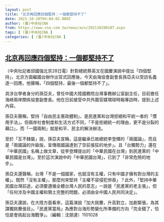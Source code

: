 ```yaml
---
layout: post
title: "北京再回應四個堅持：一個都堅持不了"
date: 2021-10-28T04:04:02.000Z
author: (臺)中央社CNA
from: https://www.cna.com.tw/news/acn/202110280107.aspx
tags: [ (臺)中央社CNA ]
categories: [ (臺)中央社CNA ]
---
```

<!--1635393842000-->
[北京再回應四個堅持：一個都堅持不了](https://www.cna.com.tw/news/acn/202110280107.aspx)
------

<div>
<div></div><div><p>（中央社記者邱國強北京28日電）針對總統蔡英文在國慶演說中提出「四個堅持」，北京方面繼國台辦作出官式回應後，今天由海協會副會長孫亞夫以受訪名義逐一回應。他聲稱，「四個堅持，最後一個都堅持不了」。</p><p>具涉台學者身分的孫亞夫，曾任中國大陸國務院台灣事務辦公室副主任，目前擔任海峽兩岸關係協會副會長。他在日前接受中共外圍官媒環球時報專訪時，提到上述內容。</p><p>孫亞夫聲稱，堅持「自由民主憲政體制」，是民進黨和台灣拒絕和平統一者的「慣用手法」。但兩岸社會制度和生活方式不同，「不是拒絕統一的理由，更不是分裂的藉口」，而「一國兩制」就是和平、民主的解決辦法。</p><p>至於「互不隸屬」說，孫亞夫宣稱，這是繼承已故總統李登輝的「兩國論」，而且是「兩國論的升級版，宣傳兩國論達到了空前張狂的地步」。且「台獨勢力」還在「中華民國」名稱上做文章，從李登輝提出的「中華民國在台灣」到民進黨的「中華民國是台灣」。至於這次演說中的「中華民國台灣」，已到了「非常危險的地步」。</p><p>孫亞夫還聲稱，台灣「不是一個國家，也就沒有主權，只有中國才擁有對台灣的主權」。既然「沒有主權」，那麼何來堅持「主權不容侵犯併吞」？此外，「堅持中華民國台灣前途，必須要遵循全體台灣人民的意志」一說是「民進黨的老主張」，但「任何涉及中國主權和領土完整的問題，必須由全中國人民共同決定」。</p><p>孫亞夫還說，在大陸方面看來，這篇演說「加大挑釁，升高對立，加劇緊張，為其謀獨挑釁張目」。「民進黨當局」為應對台海形勢變化所準備的方向「完全錯了，恰恰是會挑起台海戰爭」。（編輯：沈朋達）1101028</p></div>
</div>
